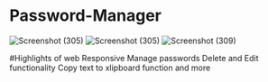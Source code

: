 # Password-Manager
![Screenshot (305)](https://github.com/Aditya-1510/Password-Manager/assets/112757099/72f0630a-ccc3-45c5-95fa-2d4e6d39de01)
![Screenshot (305)](https://github.com/Aditya-1510/Password-Manager/assets/112757099/ca206876-1e09-49f4-bd5f-d77572062768)
![Screenshot (309)](https://github.com/Aditya-1510/Password-Manager/assets/112757099/3616f5e0-ce3d-4b7e-b5ab-d222de862f73)

#Highlights of web
Responsive
Manage passwords
Delete and Edit functionality
Copy text to xlipboard function and more
